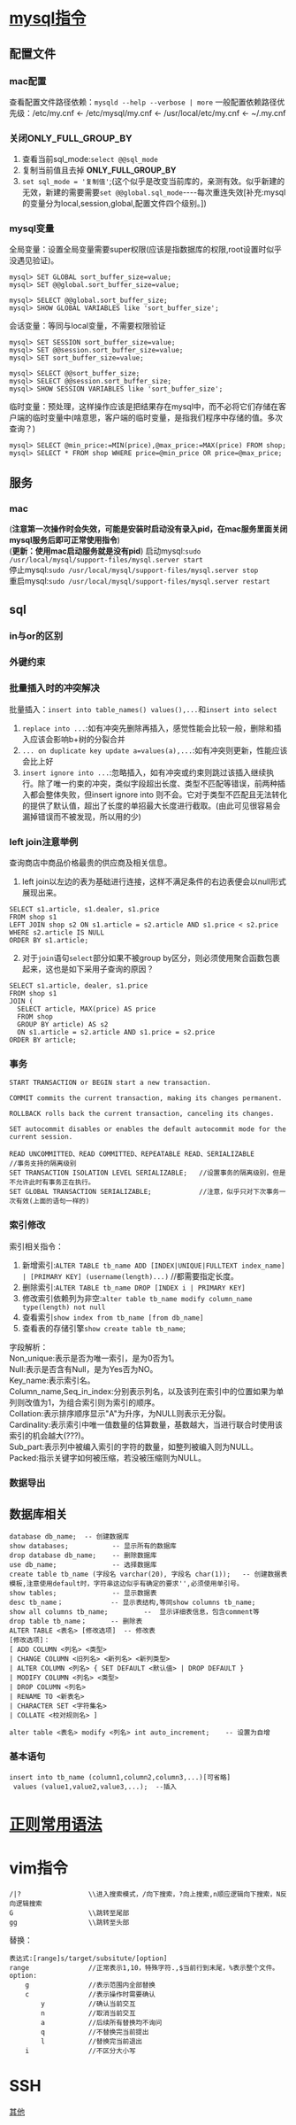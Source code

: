 # [mysql指令](https://dev.mysql.com/doc/refman/5.7/en/innodb-index-types.html)
## 配置文件
### mac配置
查看配置文件路径依赖：`mysqld --help --verbose | more`
一般配置依赖路径优先级：/etc/my.cnf <- /etc/mysql/my.cnf <- /usr/local/etc/my.cnf <- ~/.my.cnf
### 关闭ONLY\_FULL\_GROUP\_BY
1. 查看当前sql_mode:`select @@sql_mode`
2. 复制当前值且去掉 **ONLY_FULL_GROUP_BY**
3. `set sql_mode = '复制值'`;(这个似乎是改变当前库的，亲测有效。似乎新建的无效，新建的需要需要`set @@global.sql_mode`----每次重连失效[补充:mysql的变量分为local,session,global,配置文件四个级别。])

### mysql变量
全局变量：设置全局变量需要super权限(应该是指数据库的权限,root设置时似乎没遇见验证)。

```
mysql> SET GLOBAL sort_buffer_size=value;
mysql> SET @@global.sort_buffer_size=value;

mysql> SELECT @@global.sort_buffer_size;
mysql> SHOW GLOBAL VARIABLES like 'sort_buffer_size';
```
会话变量：等同与local变量，不需要权限验证

```
mysql> SET SESSION sort_buffer_size=value;
mysql> SET @@session.sort_buffer_size=value;
mysql> SET sort_buffer_size=value;

mysql> SELECT @@sort_buffer_size;
mysql> SELECT @@session.sort_buffer_size;
mysql> SHOW SESSION VARIABLES like 'sort_buffer_size';
```

临时变量：预处理，这样操作应该是把结果存在mysql中，而不必将它们存储在客户端的临时变量中(啥意思，客户端的临时变量，是指我们程序中存储的值。多次查询？)

```
mysql> SELECT @min_price:=MIN(price),@max_price:=MAX(price) FROM shop;
mysql> SELECT * FROM shop WHERE price=@min_price OR price=@max_price;
```
## 服务
### mac
(**注意第一次操作时会失效，可能是安装时启动没有录入pid，在mac服务里面关闭mysql服务后即可正常使用指令**)  
(**更新：使用mac启动服务就是没有pid**)
启动mysql:`sudo /usr/local/mysql/support-files/mysql.server start`  
停止mysql:`sudo /usr/local/mysql/support-files/mysql.server stop`  
重启mysql:`sudo /usr/local/mysql/support-files/mysql.server restart`
## sql
### in与or的区别
### 外键约束

### 批量插入时的冲突解决
批量插入：`insert into table_names() values(),...`和`insert into select`  

1. `replace into ...`:如有冲突先删除再插入，感觉性能会比较一般，删除和插入应该会影响b+树的分裂合并
2. `... on duplicate key update a=values(a),...`:如有冲突则更新，性能应该会比上好
3. `insert ignore into ...`:忽略插入，如有冲突或约束则跳过该插入继续执行。除了唯一约束的冲突，类似字段超出长度、类型不匹配等错误，前两种插入都会整体失败，但insert ignore into 则不会。它对于类型不匹配且无法转化的提供了默认值，超出了长度的单招最大长度进行截取。(由此可见很容易会漏掉错误而不被发现，所以用的少)

### left join注意举例
查询商店中商品价格最贵的供应商及相关信息。

1. left join以左边的表为基础进行连接，这样不满足条件的右边表便会以null形式展现出来。

```
SELECT s1.article, s1.dealer, s1.price
FROM shop s1
LEFT JOIN shop s2 ON s1.article = s2.article AND s1.price < s2.price
WHERE s2.article IS NULL
ORDER BY s1.article;
```

2. 对于`join`语句`select`部分如果不被group by区分，则必须使用聚合函数包裹起来，这也是如下采用子查询的原因？

```
SELECT s1.article, dealer, s1.price
FROM shop s1
JOIN (
  SELECT article, MAX(price) AS price
  FROM shop
  GROUP BY article) AS s2
  ON s1.article = s2.article AND s1.price = s2.price
ORDER BY article;
```

### 事务

```
START TRANSACTION or BEGIN start a new transaction.

COMMIT commits the current transaction, making its changes permanent.

ROLLBACK rolls back the current transaction, canceling its changes.

SET autocommit disables or enables the default autocommit mode for the current session.

READ UNCOMMITTED、READ COMMITTED、REPEATABLE READ、SERIALIZABLE            //事务支持的隔离级别
SET TRANSACTION ISOLATION LEVEL SERIALIZABLE;   //设置事务的隔离级别，但是不允许此时有事务正在执行。
SET GLOBAL TRANSACTION SERIALIZABLE;            //注意，似乎只对下次事务一次有效(上面的语句一样的)
```

### 索引修改

索引相关指令：

1. 新增索引:`ALTER TABLE tb_name ADD [INDEX|UNIQUE|FULLTEXT index_name] | [PRIMARY KEY] (username(length)...)` //都需要指定长度。
2. 删除索引:`ALTER TABLE tb_name DROP [INDEX i | PRIMARY KEY]`
3. 修改索引依赖列为非空:`alter table tb_name modify column_name type(length) not null`
4. 查看索引`show index from tb_name [from db_name]`
5. 查看表的存储引擎`show create table tb_name`;

>
字段解析：  
Non\_unique:表示是否为唯一索引，是为0否为1。  
Null:表示是否含有Null，是为Yes否为NO。  
Key\_name:表示索引名。  
Column\_name,Seq\_in_index:分别表示列名，以及该列在索引中的位置如果为单列则改值为1，为组合索引则为索引的顺序。  
Collation:表示排序顺序显示"A"为升序，为NULL则表示无分裂。  
Cardinality:表示索引中唯一值数量的估算数量，基数越大，当进行联合时使用该索引的机会越大(???)。  
Sub\_part:表示列中被编入索引的字符的数量，如整列被编入则为NULL。  
Packed:指示关键字如何被压缩，若没被压缩则为NULL。  

### 数据导出

## 数据库相关

```
database db_name;  -- 创建数据库
show databases;           -- 显示所有的数据库
drop database db_name;    -- 删除数据库
use db_name;              -- 选择数据库
create table tb_name (字段名 varchar(20), 字段名 char(1));   -- 创建数据表模板,注意使用default时，字符串这边似乎有确定的要求'',必须使用单引号。
show tables;              -- 显示数据表
desc tb_name；            -- 显示表结构,等同show columns tb_name;
show all columns tb_name;         --  显示详细表信息，包含comment等
drop table tb_name；      -- 删除表
ALTER TABLE <表名> [修改选项]  -- 修改表
[修改选项]：
[ ADD COLUMN <列名> <类型>
| CHANGE COLUMN <旧列名> <新列名> <新列类型>
| ALTER COLUMN <列名> { SET DEFAULT <默认值> | DROP DEFAULT }
| MODIFY COLUMN <列名> <类型>
| DROP COLUMN <列名>
| RENAME TO <新表名>
| CHARACTER SET <字符集名>
| COLLATE <校对规则名> ]

alter table <表名> modify <列名> int auto_increment;	-- 设置为自增
```

### 基本语句
```
insert into tb_name (column1,column2,column3,...)[可省略]
 values (value1,value2,value3,...);  --插入
```

# [正则常用语法](http://c.biancheng.net/view/5124.html)
# vim指令

```
/|?					\\进入搜索模式，/向下搜索，?向上搜索,n顺应逻辑向下搜索，N反向逻辑搜索
G					\\跳转至尾部
gg					\\跳转至头部
```

替换：

```
表达式:[range]s/target/subsitute/[option]
range				//正常表示1,10，特殊字符.,$当前行到末尾，%表示整个文件。
option:
	g				//表示范围内全部替换
	c				//表示操作时需要确认
		y			//确认当前交互
		n			//取消当前交互
		a			//后续所有替换均不询问
		q			//不替换完当前提出
		l			//替换完当前退出
	i				//不区分大小写
```

# SSH

[其他](https://hujinyang.blog.csdn.net/article/details/116600163)